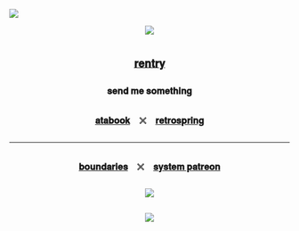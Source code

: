 ![](https://i.postimg.cc/rwpkpZ2j/auzn3a.png)
<div align="center">
<img src="https://cdn.discordapp.com/attachments/1189380633882021920/1269794702149025883/1VfYZbV.png?ex=66b15bf8&is=66b00a78&hm=813008d67d8326a1a8ef3ab916571b9334e4d246244b51a4cd2051379a99db1b&">
<div align="center">
</div>
<div align="center">
<h1>
<div align="center">

<sup><sub>[𝐫𝐞𝐧𝐭𝐫𝐲](https://rentry.co/freethecanine)</sup></sup>

<sup><sub><sub>𝐬𝐞𝐧𝐝 𝐦𝐞 𝐬𝐨𝐦𝐞𝐭𝐡𝐢𝐧𝐠</sub></sup></sup>

<sup><sub><sub/>[𝐚𝐭𝐚𝐛𝐨𝐨𝐤](https://freethecanine.atabook.org) 𓏴 [𝐫𝐞𝐭𝐫𝐨𝐬𝐩𝐫𝐢𝐧𝐠](https://retrospring.net/@freethecanine)</sup></sup><sub>

---

<sup><sub><sub>[𝐛𝐨𝐮𝐧𝐝𝐚𝐫𝐢𝐞𝐬](https://rentry.co/bosptboundries) 𓏴 [𝐬𝐲𝐬𝐭𝐞𝐦 𝐩𝐚𝐭𝐫𝐞𝐨𝐧](https://www.patreon.com/canine_collective)</sup></sup><sub>

![](https://komarev.com/ghpvc/?username=freethecanine&color=000000&style=flat-square&label=𖥔+)
	
<img src="https://i.postimg.cc/Z5DhvPTS/rwccl1.png">
</div>
